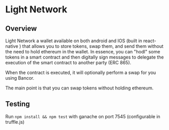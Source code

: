 # Light Network

## Overview

Light Network a wallet available on both android and IOS (built in react-native ) that allows you to store tokens, swap them, and send them without the need to hold ethereum in the wallet.
In essence, you can "hodl" some tokens in a smart contract and then digitally sign messages to delegate the execution of the smart contract to another party (ERC 865).

When the contract is executed, it will optionally perform a swap for you using Bancor.

The main point is that you can swap tokens without holding ethereum.

## Testing

Run `npm install && npm test` with ganache on port 7545 (configurable in truffle.js)
